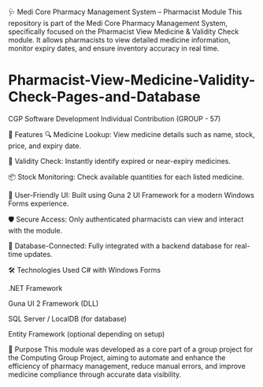 
🩺 Medi Core Pharmacy Management System – Pharmacist Module
This repository is part of the Medi Core Pharmacy Management System, specifically focused on the Pharmacist View Medicine & Validity Check module. It allows pharmacists to view detailed medicine information, monitor expiry dates, and ensure inventory accuracy in real time.
# Pharmacist-View-Medicine-Validity-Check-Pages-and-Database
CGP Software Development Individual Contribution (GROUP - 57)

📌 Features
🔍 Medicine Lookup: View medicine details such as name, stock, price, and expiry date.

🧪 Validity Check: Instantly identify expired or near-expiry medicines.

📦 Stock Monitoring: Check available quantities for each listed medicine.

🧠 User-Friendly UI: Built using Guna 2 UI Framework for a modern Windows Forms experience.

🛡️ Secure Access: Only authenticated pharmacists can view and interact with the module.

💾 Database-Connected: Fully integrated with a backend database for real-time updates.

🛠 Technologies Used
C# with Windows Forms

.NET Framework

Guna UI 2 Framework (DLL)

SQL Server / LocalDB (for database)

Entity Framework (optional depending on setup)

🎯 Purpose
This module was developed as a core part of a group project for the Computing Group Project, aiming to automate and enhance the efficiency of pharmacy management, reduce manual errors, and improve medicine compliance through accurate data visibility.
